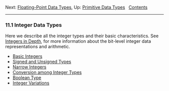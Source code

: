 Next: [Floating-Point Data Types](Floating_002dPoint-Data-Types.md),
Up: [Primitive Data Types](Primitive-Types.md)  
[Contents](index.md#SEC_Contents "Table of contents")  

------------------------------------------------------------------------


### 11.1 Integer Data Types 


Here we describe all the integer types and their basic characteristics.
See [Integers in Depth](Integers-in-Depth.md), for more information
about the bit-level integer data representations and arithmetic.

-   [Basic Integers](Basic-Integers.md)
-   [Signed and Unsigned Types](Signed-and-Unsigned-Types.md)
-   [Narrow Integers](Narrow-Integers.md)
-   [Conversion among Integer Types](Integer-Conversion.md)
-   [Boolean Type](Boolean-Type.md)
-   [Integer Variations](Integer-Variations.md)
